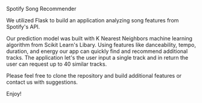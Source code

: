 Spotify Song Recommender

We utilized Flask to build an application analyzing song features from Spotify's API. 

Our prediction model was built with K Nearest Neighbors machine learning algorithm from Scikit Learn's Libary.  Using features like danceability, tempo, duration, and energy our app can quickly find and recommend additional tracks. The application let's the user input a single track and in return the user can request up to 40 similar tracks.

Please feel free to clone the repository and build additional features or contact us with suggestions.

Enjoy!
